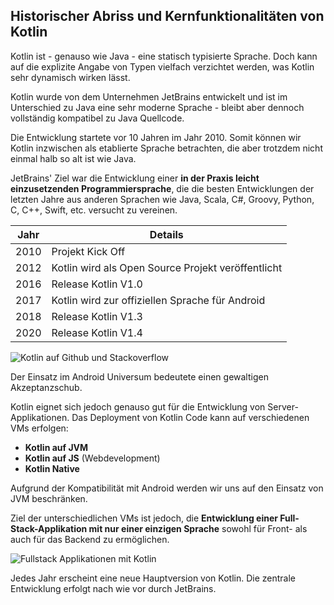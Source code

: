 ## Historischer Abriss und Kernfunktionalitäten von Kotlin

Kotlin ist - genauso wie Java - eine statisch typisierte Sprache. Doch kann auf die explizite Angabe von Typen vielfach verzichtet werden, was Kotlin sehr dynamisch wirken lässt.

Kotlin wurde von dem Unternehmen JetBrains entwickelt und ist im Unterschied zu Java eine sehr moderne Sprache - bleibt aber dennoch vollständig kompatibel zu Java Quellcode.

Die Entwicklung startete vor 10 Jahren im Jahr 2010. Somit können wir Kotlin inzwischen als etablierte Sprache betrachten, die aber trotzdem nicht einmal halb so alt ist wie Java.

JetBrains' Ziel war die Entwicklung einer __in der Praxis leicht einzusetzenden Programmiersprache__, die die besten Entwicklungen der letzten Jahre aus anderen Sprachen wie Java, Scala, C#, Groovy, Python, C, C++, Swift, etc. versucht zu vereinen.

| Jahr | Details |
|------|-------|
| 2010 | Projekt Kick Off |
| 2012 | Kotlin wird als Open Source Projekt veröffentlicht |
| 2016 | Release Kotlin V1.0 |
| 2017 | Kotlin wird zur offiziellen Sprache für Android |
| 2018 | Release Kotlin V1.3 |
| 2020 | Release Kotlin V1.4 |

![Kotlin auf Github und Stackoverflow](assets/300_Kotlin_4JavaDevs_History-90d94aa4.png)

Der Einsatz im Android Universum bedeutete einen gewaltigen Akzeptanzschub.

Kotlin eignet sich jedoch genauso gut für die Entwicklung von Server-Applikationen. Das Deployment von Kotlin Code kann auf verschiedenen VMs erfolgen:

- __Kotlin auf JVM__
- __Kotlin auf JS__ (Webdevelopment)
- __Kotlin Native__

Aufgrund der Kompatibilität mit Android werden wir uns auf den Einsatz von JVM beschränken.

Ziel der unterschiedlichen VMs ist jedoch, die __Entwicklung einer Full-Stack-Applikation mit nur einer einzigen Sprache__ sowohl für Front- als auch für das Backend zu ermöglichen.

![Fullstack Applikationen mit Kotlin](assets/300_Kotlin_4JavaDevs_History-2b478b87.png)

Jedes Jahr erscheint eine neue Hauptversion von Kotlin. Die zentrale Entwicklung erfolgt nach wie vor durch JetBrains.
